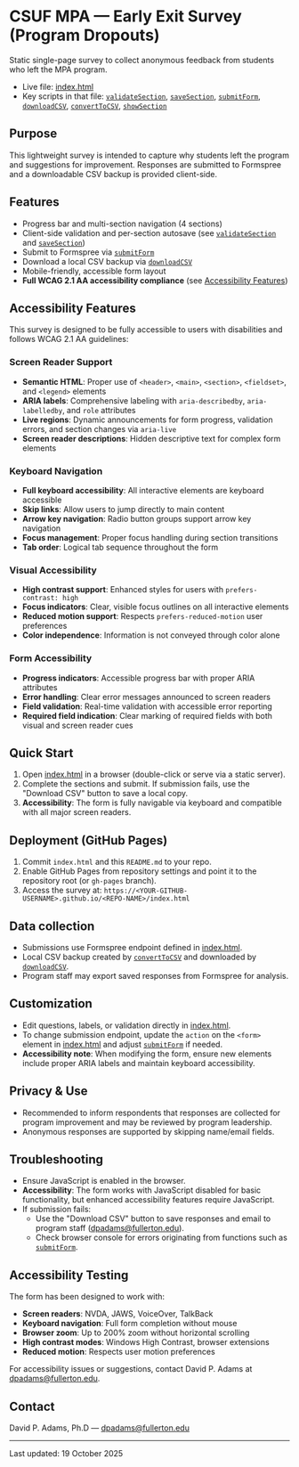 # CSUF MPA — Early Exit Survey (Program Dropouts)

Static single-page survey to collect anonymous feedback from students who left the MPA program.

- Live file: [index.html](index.html)  
- Key scripts in that file: [`validateSection`](index.html), [`saveSection`](index.html), [`submitForm`](index.html), [`downloadCSV`](index.html), [`convertToCSV`](index.html), [`showSection`](index.html)

## Purpose

This lightweight survey is intended to capture why students left the program and suggestions for improvement. Responses are submitted to Formspree and a downloadable CSV backup is provided client-side.

## Features

- Progress bar and multi-section navigation (4 sections)
- Client-side validation and per-section autosave (see [`validateSection`](index.html) and [`saveSection`](index.html))
- Submit to Formspree via [`submitForm`](index.html)
- Download a local CSV backup via [`downloadCSV`](index.html)
- Mobile-friendly, accessible form layout
- **Full WCAG 2.1 AA accessibility compliance** (see [Accessibility Features](#accessibility-features))

## Accessibility Features

This survey is designed to be fully accessible to users with disabilities and follows WCAG 2.1 AA guidelines:

### Screen Reader Support

- **Semantic HTML**: Proper use of `<header>`, `<main>`, `<section>`, `<fieldset>`, and `<legend>` elements
- **ARIA labels**: Comprehensive labeling with `aria-describedby`, `aria-labelledby`, and `role` attributes
- **Live regions**: Dynamic announcements for form progress, validation errors, and section changes via `aria-live`
- **Screen reader descriptions**: Hidden descriptive text for complex form elements

### Keyboard Navigation

- **Full keyboard accessibility**: All interactive elements are keyboard accessible
- **Skip links**: Allow users to jump directly to main content
- **Arrow key navigation**: Radio button groups support arrow key navigation
- **Focus management**: Proper focus handling during section transitions
- **Tab order**: Logical tab sequence throughout the form

### Visual Accessibility

- **High contrast support**: Enhanced styles for users with `prefers-contrast: high`
- **Focus indicators**: Clear, visible focus outlines on all interactive elements
- **Reduced motion support**: Respects `prefers-reduced-motion` user preferences
- **Color independence**: Information is not conveyed through color alone

### Form Accessibility

- **Progress indicators**: Accessible progress bar with proper ARIA attributes
- **Error handling**: Clear error messages announced to screen readers
- **Field validation**: Real-time validation with accessible error reporting
- **Required field indication**: Clear marking of required fields with both visual and screen reader cues

## Quick Start

1. Open [index.html](index.html) in a browser (double-click or serve via a static server).
2. Complete the sections and submit. If submission fails, use the "Download CSV" button to save a local copy.
3. **Accessibility**: The form is fully navigable via keyboard and compatible with all major screen readers.

## Deployment (GitHub Pages)

1. Commit `index.html` and this `README.md` to your repo.
2. Enable GitHub Pages from repository settings and point it to the repository root (or `gh-pages` branch).
3. Access the survey at: `https://<YOUR-GITHUB-USERNAME>.github.io/<REPO-NAME>/index.html`

## Data collection

- Submissions use Formspree endpoint defined in [index.html](index.html).
- Local CSV backup created by [`convertToCSV`](index.html) and downloaded by [`downloadCSV`](index.html).
- Program staff may export saved responses from Formspree for analysis.

## Customization

- Edit questions, labels, or validation directly in [index.html](index.html).
- To change submission endpoint, update the `action` on the `<form>` element in [index.html](index.html) and adjust [`submitForm`](index.html) if needed.
- **Accessibility note**: When modifying the form, ensure new elements include proper ARIA labels and maintain keyboard accessibility.

## Privacy & Use

- Recommended to inform respondents that responses are collected for program improvement and may be reviewed by program leadership.
- Anonymous responses are supported by skipping name/email fields.

## Troubleshooting

- Ensure JavaScript is enabled in the browser.
- **Accessibility**: The form works with JavaScript disabled for basic functionality, but enhanced accessibility features require JavaScript.
- If submission fails:
  - Use the "Download CSV" button to save responses and email to program staff (<dpadams@fullerton.edu>).
  - Check browser console for errors originating from functions such as [`submitForm`](index.html).

## Accessibility Testing

The form has been designed to work with:

- **Screen readers**: NVDA, JAWS, VoiceOver, TalkBack
- **Keyboard navigation**: Full form completion without mouse
- **Browser zoom**: Up to 200% zoom without horizontal scrolling
- **High contrast modes**: Windows High Contrast, browser extensions
- **Reduced motion**: Respects user motion preferences

For accessibility issues or suggestions, contact David P. Adams at <dpadams@fullerton.edu>.

## Contact

David P. Adams, Ph.D — <dpadams@fullerton.edu>

---

Last updated: 19 October 2025
